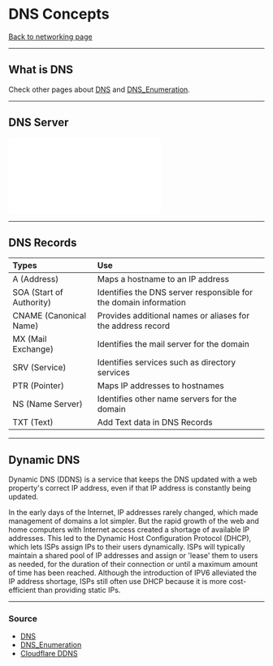 # DNS Concepts
[Back to networking page](../index.md)
- --
## What is DNS
Check other pages about [DNS](DNS.md) and [DNS_Enumeration](../Cyber_Security/DNS_Enumeration.md).
- --
## DNS Server
![Types of DNS](DNS.md#Types%20of%20DNS)
- --
## DNS Records

|Types|Use|
|:--|:-|
|A (Address)| Maps a hostname to an IP address |
|SOA (Start of Authority)|Identifies the DNS server responsible for the domain information|
|CNAME (Canonical Name)| Provides additional names or aliases for the address record |
|MX (Mail Exchange)|Identifies the mail server for the domain|
|SRV (Service) |Identifies services such as directory services|
|PTR (Pointer) |Maps IP addresses to hostnames |
|NS (Name Server)|Identifies other name servers for the domain|
|TXT (Text) | Add Text data in DNS Records|
- --
## Dynamic DNS
Dynamic DNS (DDNS) is a service that keeps the DNS updated with a web property's correct IP address, even if that IP address is constantly being updated.

In the early days of the Internet, IP addresses rarely changed, which made management of domains a lot simpler. But the rapid growth of the web and home computers with Internet access created a shortage of available IP addresses. This led to the Dynamic Host Configuration Protocol (DHCP), which lets ISPs assign IPs to their users dynamically. ISPs will typically maintain a shared pool of IP addresses and assign or 'lease' them to users as needed, for the duration of their connection or until a maximum amount of time has been reached. Although the introduction of IPV6 alleviated the IP address shortage, ISPs still often use DHCP because it is more cost-efficient than providing static IPs.
- --
### Source
- [DNS](DNS.md)
- [DNS_Enumeration](../Cyber_Security/DNS_Enumeration.md)
- [Cloudflare DDNS](https://www.cloudflare.com/en-in/learning/dns/glossary/dynamic-dns/)
